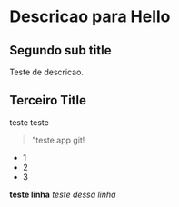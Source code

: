 # Descricao para Hello

## Segundo sub title 

Teste de descricao.

## Terceiro Title

teste teste

> "teste app git!

- 1
- 2
- 3

**teste linha**
_teste dessa linha_

